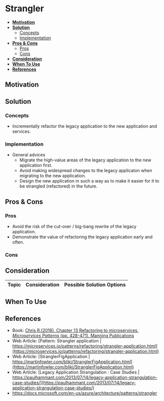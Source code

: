 # Strangler

- [**Motivation**](#motivation)
- [**Solution**](#solution)
   - [Concepts](#concepts)
   - [Implementation](#implementation)
- [**Pros & Cons**](#pros--cons)
   - [Pros](#pros)
   - [Cons](#cons)
- [**Consideration**](#consideration)
- [**When To Use**](#when-to-use)
- [**References**](#references)

## Motivation

## Solution
### Concepts
- Incrementally refactor the legacy application to the new application and services.

### Implementation
- General advices
   - Migrate the high-value areas of the legacy application to the new application first.
   - Avoid making widespread changes to the legacy applicaton when migrating to the new application.
   - Design the new application in such a way as to make it easier for it to be strangled (refactored) in the future.

## Pros & Cons
### Pros
- Avoid the risk of the cut-over / big-bang rewrite of the legacy application.
- Demonstrate the value of refactoring the legacy application early and often.

### Cons

## Consideration
| Topic | Consideration | Possible Solution Options |
|----|-----|-----|

## When To Use

## References
- Book: [Chris R.(2018). Chapter 13 Refactoring to microservices, *Microservices Patterns* (pp. 428-471). Manning Publications](https://www.manning.com/books/microservices-patterns)
- Web Article: [Pattern: Strangler application | https://microservices.io/patterns/refactoring/strangler-application.html](https://microservices.io/patterns/refactoring/strangler-application.html)
- Web Article: [StranglerFigApplication | https://martinfowler.com/bliki/StranglerFigApplication.html](https://martinfowler.com/bliki/StranglerFigApplication.html)
- Web Article: [Legacy Application Strangulation : Case Studies | https://paulhammant.com/2013/07/14/legacy-application-strangulation-case-studies/](https://paulhammant.com/2013/07/14/legacy-application-strangulation-case-studies/)
- https://docs.microsoft.com/en-us/azure/architecture/patterns/strangler
